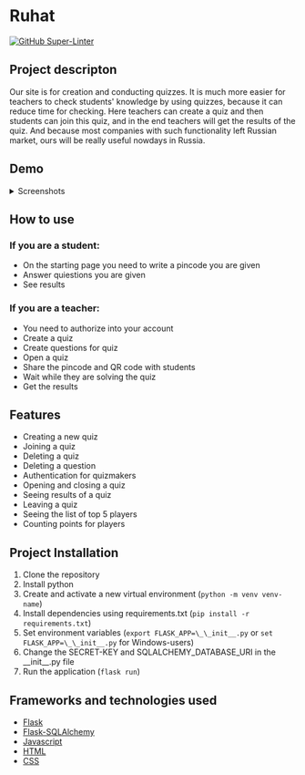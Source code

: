 # Ruhat

[![GitHub Super-Linter](https://github.com/InnoSWP/Kahoot-ruhat-Gr.3-/workflows/Lint%20Code%20Base/badge.svg)](https://github.com/marketplace/actions/super-linter)

## Project descripton
Our site is for creation and conducting quizzes. It is much more easier for teachers to check students' knowledge by using quizzes, because it can reduce 
time for checking. Here teachers can create a quiz and then students can join this quiz, and in the end teachers will get the results of the quiz. 
And because most companies with such functionality left Russian market, ours will be really useful nowdays in Russia.


## Demo
<details>
<summary>Screenshots</summary>
<img width="1242" alt="image" src="https://user-images.githubusercontent.com/66897293/176153127-552e45f8-02ba-485a-b784-5a3c715fd846.png">
<img width="1243" alt="image" src="https://user-images.githubusercontent.com/66897293/176153252-33703ebb-1c96-422e-81dd-3e2b9ebdddc9.png">
<img width="1245" alt="image" src="https://user-images.githubusercontent.com/66897293/176153439-2e149057-667f-4487-b71d-15390e1e93d8.png">
<img width="1243" alt="image" src="https://user-images.githubusercontent.com/66897293/176153526-f7c6b6e0-33d3-4b5e-b5be-19b738bbc7fc.png">
<img width="1242" alt="image" src="https://user-images.githubusercontent.com/66897293/176153615-57c6d580-e1b0-4668-bc45-5513cc0806d4.png">
<img width="1241" alt="image" src="https://user-images.githubusercontent.com/66897293/176153797-19ea2b74-9c25-4795-be00-082d67b9a347.png">
<img width="1243" alt="image" src="https://user-images.githubusercontent.com/66897293/176153754-c3b4e1e3-72a0-40f5-8cb0-4804ee0fdfdc.png">

</details>

## How to use
### If you are a student:
* On the starting page you need to write a pincode you are given
* Answer quiestions you are given
* See results

### If you are a teacher:
* You need to authorize into your account
* Create a quiz
* Create questions for quiz
* Open a quiz
* Share the pincode and QR code with students
* Wait while they are solving the quiz
* Get the results 

## Features
* Creating a new quiz
* Joining a quiz
* Deleting a quiz
* Deleting a question
* Authentication for quizmakers
* Opening and closing a quiz
* Seeing results of a quiz
* Leaving a quiz
* Seeing the list of top 5 players
* Counting points for players

## Project Installation
1) Clone the repository
2) Install python
3) Create and activate a new virtual environment (`python -m venv venv-name`)
4) Install dependencies using requirements.txt (`pip install -r requirements.txt`)
5) Set environment variables (`export FLASK_APP=\_\_init__.py` or `set FLASK_APP=\_\_init__.py` for Windows-users)
6) Change the SECRET-KEY and SQLALCHEMY_DATABASE_URI in the \_\_init__.py file
7) Run the application (`flask run`)

## Frameworks and technologies used
* [Flask](https://flask.palletsprojects.com/)
* [Flask-SQLAlchemy](https://flask-sqlalchemy.palletsprojects.com/)
* [Javascript](https://developer.mozilla.org/en-US/docs/Web/JavaScript)
* [HTML](https://developer.mozilla.org/en-US/docs/Web/HTML)
* [CSS](https://developer.mozilla.org/en-US/docs/Web/CSS)